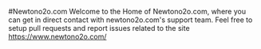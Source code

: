 #Newtono2o.com 
Welcome to the Home of Newtono2o.com, where you can get in direct contact with newtono2o.com's support team. Feel free to setup pull requests and report issues related to the site https://www.newtono2o.com/
